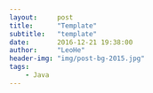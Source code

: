```yaml
---
layout:     post
title:      "Template"
subtitle:   "template"
date:       2016-12-21 19:38:00
author:     "LeoHe"
header-img: "img/post-bg-2015.jpg"
tags:
    - Java	
---
```


